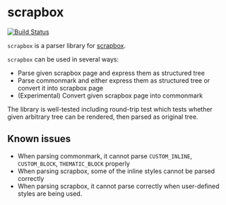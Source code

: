 # scrapbox

[![Build Status](https://travis-ci.org/HirotoShioi/scrapbox.svg?branch=master)](https://travis-ci.com/HirotoShioi/scrapbox.svg?branch=master)

`scrapbox` is a parser library for [scrapbox](https://scrapbox.io/product).

`scrapbox` can be used in several ways:
- Parse given scrapbox page and express them as structured tree
- Parse commonmark and either express them as structured tree or convert it into scrapbox page
- (Experimental) Convert given scrapbox page into commonmark

The library is well-tested including round-trip test which tests whether given arbitrary
tree can be rendered, then parsed as original tree.

## Known issues

- When parsing commonmark, it cannot parse `CUSTOM_INLINE`, `CUSTOM_BLOCK`, `THEMATIC_BLOCK` properly
- When parsing scrapbox, some of the inline styles cannot be parsed correctly
- When parsing scrapbox, it cannot parse correctly when user-defined styles are being used.